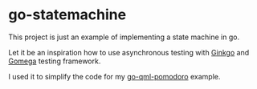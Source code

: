 # go-statemachine

This project is just an example of implementing a state machine in go.

Let it be an inspiration how to use asynchronous testing with [Ginkgo][2] and [Gomega][3] testing framework.

I used it to simplify the code for my [go-qml-pomodoro][1] example.

[1]: https://github.com/thinkrapido/go-qml-pomodoro
[2]: http://onsi.github.io/ginkgo/
[3]: http://onsi.github.io/gomega/